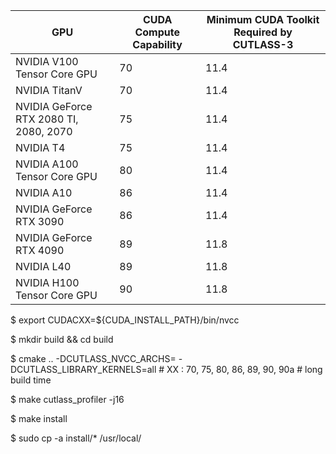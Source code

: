 |**GPU**|**CUDA Compute Capability**|**Minimum CUDA Toolkit Required by CUTLASS-3**|
|---|---|---|
|NVIDIA V100 Tensor Core GPU            |70|11.4|
|NVIDIA TitanV                          |70|11.4|
|NVIDIA GeForce RTX 2080 TI, 2080, 2070 |75|11.4|
|NVIDIA T4                              |75|11.4|
|NVIDIA A100 Tensor Core GPU            |80|11.4|
|NVIDIA A10                             |86|11.4|
|NVIDIA GeForce RTX 3090                |86|11.4|
|NVIDIA GeForce RTX 4090                |89|11.8|
|NVIDIA L40                             |89|11.8|
|NVIDIA H100 Tensor Core GPU            |90|11.8|

$ export CUDACXX=${CUDA_INSTALL_PATH}/bin/nvcc

$ mkdir build && cd build

$ cmake .. -DCUTLASS_NVCC_ARCHS=<XX> -DCUTLASS_LIBRARY_KERNELS=all  # XX : 70, 75, 80, 86, 89, 90, 90a # long build time

$ make cutlass_profiler -j16

$ make install

$ sudo cp -a install/* /usr/local/
